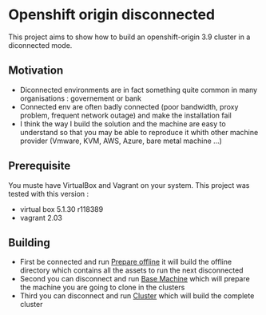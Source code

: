 # Openshift origin disconnected

This project aims to show how to build an openshift-origin 3.9 cluster in a diconnected mode.

## Motivation 

*   Diconnected environments are in fact something  quite common in many organisations : governement or bank
*   Connected env are often badly connected (poor bandwidth, proxy problem, frequent network outage) and make the installation fail 
*   I think the way I build the solution and the machine are easy to understand so that you may be able to reproduce it whith other machine provider (Vmware, KVM, AWS, Azure, bare metal machine ...)

## Prerequisite

You muste have VirtualBox and Vagrant on your system. This project was tested with this version :

*   virtual box 5.1.30 r118389
*   vagrant 2.03

## Building 

*   First be connected and run [Prepare offline](./prepare_offline) it will build the offline directory which contains all the assets to run the next disconnected
*   Second you can disconnect and run [Base Machine](./base_machine) which will prepare the machine you are going to clone in the clusters
*   Third you can disconnect and run [Cluster](./cluster) which will build the complete cluster 
